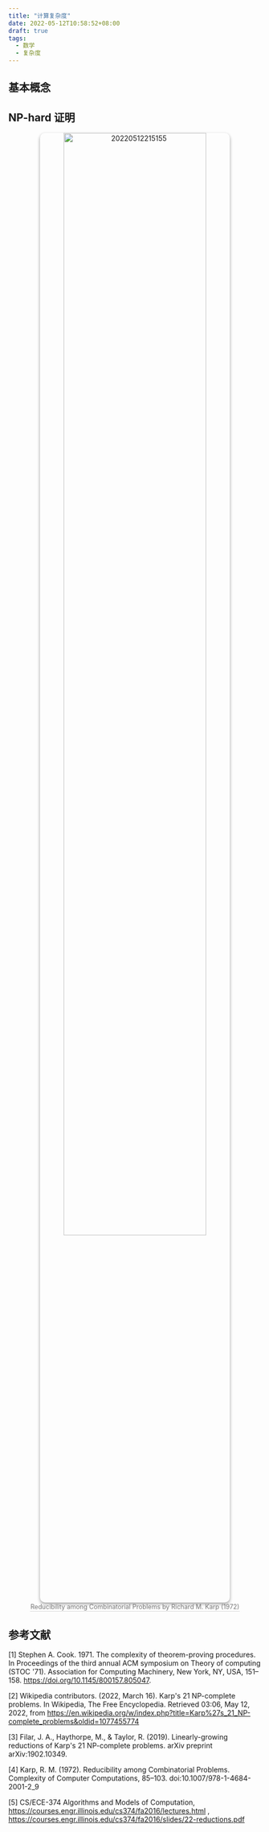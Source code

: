 ```yaml
---
title: "计算复杂度"
date: 2022-05-12T10:58:52+08:00
draft: true
tags:
  - 数学
  - 复杂度
---
```


## 基本概念

## NP-hard 证明

<div align="center" ><img src="https://fastly.jsdelivr.net/gh/wlchengg/PicBed@main/images_for_blogs/20220512215155.png" alt="20220512215155" width="75%" style="box-shadow: 0 3px 6px rgba(0,0,0,0.16), 0 3px 6px rgba(0,0,0,0.23);border-radius:10px;"/><br><div style="color:orange; border-bottom: 1px solid #d9d9d9; display: inline-block; color: #777; font-size: 90%; padding: 1px;">Reducibility among Combinatorial Problems by Richard M. Karp (1972)</div></div>



## 参考文献

[1] Stephen A. Cook. 1971. The complexity of theorem-proving procedures. In Proceedings of the third annual ACM symposium on Theory of computing (STOC '71). Association for Computing Machinery, New York, NY, USA, 151–158. <https://doi.org/10.1145/800157.805047>.

[2] Wikipedia contributors. (2022, March 16). Karp's 21 NP-complete problems. In Wikipedia, The Free Encyclopedia. Retrieved 03:06, May 12, 2022, from <https://en.wikipedia.org/w/index.php?title=Karp%27s_21_NP-complete_problems&oldid=1077455774>

[3] Filar, J. A., Haythorpe, M., & Taylor, R. (2019). Linearly-growing reductions of Karp's 21 NP-complete problems. arXiv preprint arXiv:1902.10349.

[4] Karp, R. M. (1972). Reducibility among Combinatorial Problems. Complexity of Computer Computations, 85–103. doi:10.1007/978-1-4684-2001-2_9

[5] CS/ECE-374 Algorithms and Models of Computation, https://courses.engr.illinois.edu/cs374/fa2016/lectures.html , https://courses.engr.illinois.edu/cs374/fa2016/slides/22-reductions.pdf

